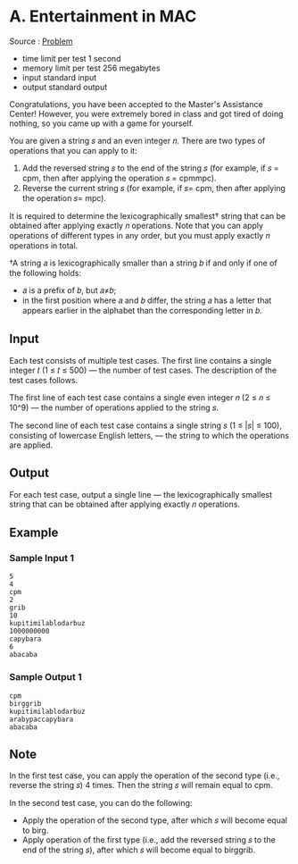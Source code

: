 # A. Entertainment in MAC

Source : [Problem](https://codeforces.com/problemset/problem/1935/A)

- time limit per test 1 second
- memory limit per test 256 megabytes
- input standard input
- output standard output

Congratulations, you have been accepted to the Master's Assistance Center! However, you were extremely bored in class and got tired of doing nothing, so you came up with a game for yourself.

You are given a string 𝑠 and an even integer 𝑛. There are two types of operations that you can apply to it:

1. Add the reversed string 𝑠 to the end of the string 𝑠 (for example, if 𝑠 = cpm, then after applying the operation 𝑠 = cpmmpc).
2. Reverse the current string 𝑠 (for example, if 𝑠= cpm, then after applying the operation 𝑠= mpc).

It is required to determine the lexicographically smallest† string that can be obtained after applying exactly 𝑛 operations. Note that you can apply operations of different types in any order, but you must apply exactly 𝑛 operations in total.

†A string 𝑎 is lexicographically smaller than a string 𝑏 if and only if one of the following holds:

- 𝑎 is a prefix of 𝑏, but 𝑎≠𝑏;
- in the first position where 𝑎 and 𝑏 differ, the string 𝑎 has a letter that appears earlier in the alphabet than the corresponding letter in 𝑏.

## Input

Each test consists of multiple test cases. The first line contains a single integer 𝑡 (1 ≤ 𝑡 ≤ 500) — the number of test cases. The description of the test cases follows.

The first line of each test case contains a single even integer 𝑛 (2 ≤ 𝑛 ≤ 10^9) — the number of operations applied to the string 𝑠.

The second line of each test case contains a single string 𝑠 (1 ≤ |𝑠| ≤ 100), consisting of lowercase English letters, — the string to which the operations are applied.

## Output

For each test case, output a single line — the lexicographically smallest string that can be obtained after applying exactly 𝑛 operations.

## Example

### Sample Input 1

    5
    4
    cpm
    2
    grib
    10
    kupitimilablodarbuz
    1000000000
    capybara
    6
    abacaba

### Sample Output 1

    cpm
    birggrib
    kupitimilablodarbuz
    arabypaccapybara
    abacaba

## Note

In the first test case, you can apply the operation of the second type (i.e., reverse the string 𝑠) 4 times. Then the string 𝑠 will remain equal to cpm.

In the second test case, you can do the following:

- Apply the operation of the second type, after which 𝑠 will become equal to birg.
- Apply operation of the first type (i.e., add the reversed string 𝑠 to the end of the string 𝑠), after which 𝑠 will become equal to birggrib.
